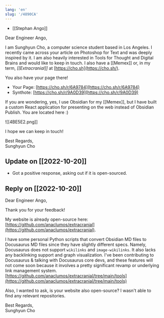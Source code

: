 ```yaml
---
lang: 'en'
slug: '/4890CA'
---
```


- [[Stephan Ango]]

Dear Engineer Ango,

I am Sunghyun Cho, a computer science student based in Los Angeles.
I recently came across your article on Photoshop for Text and was deeply inspired by it.
I am also heavily interested in Tools for Thought and Digital Brains and would like to keep in touch.
I also have a [[Memex]] or, in my term, _[[Extracranial]]_ at [https://cho.sh](https://cho.sh/).

You also have your page there!

- Your Page: [https://cho.sh/r/6A9784](https://cho.sh/r/6A9784)
- Synthote: [https://cho.sh/r/9A0D39](https://cho.sh/r/9A0D39)

If you are wondering, yes, I use Obsidian for my [[Memex]], but I have built a custom React application for presenting on the web instead of Obsidian Publish.
You are located here :)

![[4BE5E2.png]]

I hope we can keep in touch!

Best Regards,  
Sunghyun Cho

## Update on [[2022-10-20]]

- Got a positive response, asking out if it is open-sourced.

## Reply on [[2022-10-20]]

Dear Engineer Ango,

Thank you for your feedback!

My website is already open-source here: [https://github.com/anaclumos/extracranial](https://github.com/anaclumos/extracranial).

I have some personal Python scripts that convert Obsidian MD files to Docusaurus MD files since they have slightly different specs.
Namely, Docusaurus does not support `wikilinks` and `image-wikilinks`.
It also lacks any backlinking support and graph visualization.
I've been contributing to Docusaurus & talking with Docusaurus core devs, and these features will not come soon because it involves a pretty significant revamp or underlying link management system. [https://github.com/anaclumos/extracranial/tree/main/tools](https://github.com/anaclumos/extracranial/tree/main/tools)

Also, I wanted to ask, is your website also open-source? I wasn't able to find any relevant repositories.

Best Regards,  
Sunghyun Cho
